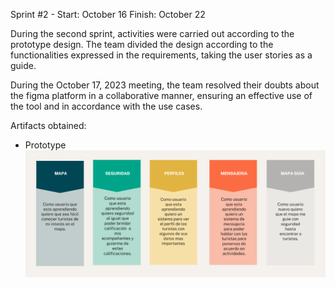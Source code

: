 Sprint #2 - Start: October 16 Finish: October 22

During the second sprint, activities were carried out according to the prototype design. The team divided the design according to the functionalities expressed in the requirements, 
taking the user stories as a guide.

During the October 17, 2023 meeting, the team resolved their doubts about the figma platform in a collaborative manner, 
ensuring an effective use of the tool and in accordance with the use cases.

Artifacts obtained:
- Prototype
![Alt text](image.png)
